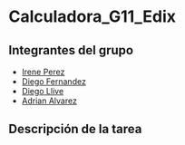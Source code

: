 # Calculadora_G11_Edix

## Integrantes del grupo
- [Irene Perez](https://github.com/iperez95)
- [Diego Fernandez](https://github.com/DiegoFernandezPerez)
- [Diego Llive](https://github.com/Diego-Llive)
- [Adrian Alvarez](https://github.com/adriialvz)
## Descripción de la tarea
